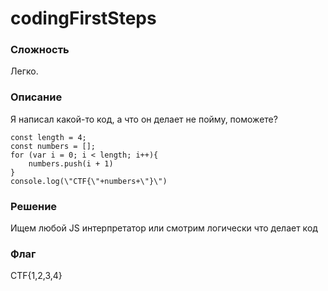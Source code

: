# codingFirstSteps
### Сложность
Легко.
### Описание
Я написал какой-то код, а что он делает не пойму, поможете?
```
const length = 4;
const numbers = [];
for (var i = 0; i < length; i++){
    numbers.push(i + 1)
}
console.log(\"CTF{\"+numbers+\"}\")
```
### Решение
Ищем любой JS интерпретатор или смотрим логически что делает код
### Флаг
CTF{1,2,3,4}
